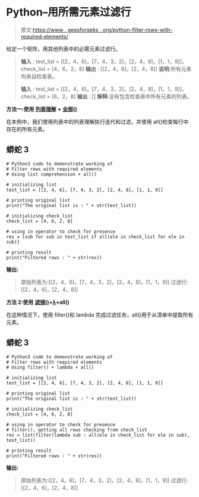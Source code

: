 # Python–用所需元素过滤行

> 原文:[https://www . geesforgeks . org/python-filter-rows-with-required-elements/](https://www.geeksforgeeks.org/python-filter-rows-with-required-elements/)

给定一个矩阵，用其他列表中的必需元素过滤行。

> **输入** : test_list = [[2，4，6]，[7，4，3，2]，[2，4，8]，[1，1，9]]，check_list = [4，6，2，8]
> **输出** : [[2，4，6]，[2，4，8]]
> **说明**:所有元素均来自检查表。
> 
> **输入** : test_list = [[2，4，6]，[7，4，3，2]，[2，4，8]，[1，1，9]]，check_list = [6，2，8]
> **输出** : []
> **解释**:没有包含检查表中所有元素的列表。

**方法一:使用** [**列表理解**](https://www.geeksforgeeks.org/python-list-comprehension-and-slicing/) **+** [**全部()**](https://www.geeksforgeeks.org/any-all-in-python/)

在本例中，我们使用列表中的列表理解执行迭代和过滤，并使用 all()检查每行中存在的所有元素。

## 蟒蛇 3

```
# Python3 code to demonstrate working of
# Filter rows with required elements
# Using list comprehension + all()

# initializing list
test_list = [[2, 4, 6], [7, 4, 3, 2], [2, 4, 8], [1, 1, 9]]

# printing original list
print("The original list is : " + str(test_list))

# initializing check_list
check_list = [4, 6, 2, 8]

# using in operator to check for presence
res = [sub for sub in test_list if all(ele in check_list for ele in sub)]

# printing result
print("Filtered rows : " + str(res))
```

**输出:**

> 原始列表为:[[2，4，6]，[7，4，3，2]，[2，4，8]，[1，1，9]]
> 过滤行:[[2，4，6]，[2，4，8]]

**方法 2:使用** [**滤镜()**](https://www.geeksforgeeks.org/filter-in-python/)**+**[**λ**](https://www.geeksforgeeks.org/python-lambda/)**+all()**

在这种情况下，使用 filter()和 lambda 完成过滤任务，all()用于从清单中提取所有元素。

## 蟒蛇 3

```
# Python3 code to demonstrate working of 
# Filter rows with required elements
# Using filter() + lambda + all()

# initializing list
test_list = [[2, 4, 6], [7, 4, 3, 2], [2, 4, 8], [1, 1, 9]]

# printing original list
print("The original list is : " + str(test_list))

# initializing check_list 
check_list = [4, 6, 2, 8]

# using in operator to check for presence
# filter(), getting all rows checking from check_list
res = list(filter(lambda sub : all(ele in check_list for ele in sub), test_list))

# printing result 
print("Filtered rows : " + str(res))
```

**输出:**

> 原始列表为:[[2，4，6]，[7，4，3，2]，[2，4，8]，[1，1，9]]
> 过滤行:[[2，4，6]，[2，4，8]]